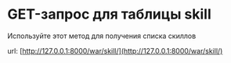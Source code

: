 # GET-запрос для таблицы skill

Используйте этот метод для получения списка скиллов

url: [http://127.0.0.1:8000/war/skill/](http://127.0.0.1:8000/war/skill/)